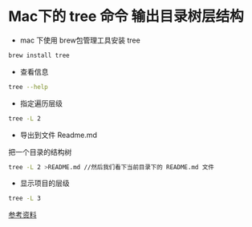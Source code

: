 # Mac下的 tree 命令 输出目录树层结构

 - mac 下使用 brew包管理工具安装 tree

```bash
brew install tree
```
 - 查看信息

```bash
tree --help
```
 - 指定遍历层级

```bash
tree -L 2
```

 - 导出到文件 Readme.md

把一个目录的结构树

```bash
tree -L 2 >README.md //然后我们看下当前目录下的 README.md 文件
```

 - 显示项目的层级

```bash
tree -L 3
```

[参考资料][1]

[1]: https://www.jianshu.com/p/9411d60950bf